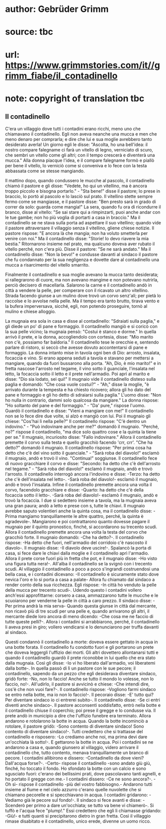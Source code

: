 # author: Gebrüder Grimm
# source: tbc
# url: https://www.grimmstories.com/it//grimm_fiabe/il_contadinello
# note: copyright of translation tbc

## Il contadinello 

C'era un villaggio dove tutti i contadini erano ricchi, meno uno che
chiamavano il contadinello. Egli non aveva neanche una mucca e men che
meno denaro per comprarla; e dire che lui e sua moglie avrebbero tanto
desiderato averla! Un giorno egli le disse: "Ascolta, ho una
bell'idea: il nostro compare falegname ci farà un vitello di legno,
verniciato di scuro, che sembri un vitello come gli altri; con il tempo
crescerà e diventerà una mucca." Alla donna piacque l'idea, e il
compare falegname formò e piallò per bene il vitello, lo verniciò come
si conveniva e lo fece con la testa abbassata come se stesse mangiando.

Il mattino dopo, quando condussero le mucche al pascolo, il contadinello
chiamò il pastore e gli disse: "Vedete, ho qui un vitellino, ma è
ancora troppo piccolo e bisogna portarlo." - "Sta bene!" disse il
pastore; lo prese in braccio, lo portò al pascolo e lo lasciò sul prato.
Il vitellino stette sempre fermo come se mangiasse, e il pastore disse:
"Ben presto sarà in grado di correr da solo: guarda come mangia!" La
sera, quando fu ora di ricondurre il branco, disse al vitello: "Se sai
stare qui a rimpinzarti, puoi anche andar con le tue gambe; non ho più
voglia di portarti a casa in braccio." Ma il contadinello se ne stava
sulla porta ad aspettare il suo vitellino; quando vide il pastore
attraversare il villaggio senza il vitellino, gliene chiese notizie. Il
pastore rispose: "E ancora là che mangia; non ha voluto smetterla per
venire con noi." Ma il contadinello disse: "Storie! Io devo riavere la
mia bestia." Ritornarono insieme nel prato, ma qualcuno doveva aver
rubato il vitello perché‚ non c'era più. Disse il pastore: "Se ne sarà
andato." Ma il contadinello disse: "Non la bevo!" e condusse davanti
al sindaco il pastore che fu condannato per la sua negligenza e dovette
dare al contadinello una mucca a risarcimento del vitello smarrito.

Finalmente il contadinello e sua moglie avevano la mucca tanto
desiderata; si rallegrarono di cuore, ma non avevano mangime e non
potevano nutrirla, perciò decisero di macellarla. Salarono la carne e il
contadinello andò in città a vendere la pelle, per comperare con il
ricavato un altro vitellino. Strada facendo giunse a un mulino dove
trovò un corvo senz'ali; per pietà lo raccolse e lo avvolse nella
pelle. Ma il tempo era tanto brutto, tirava vento e la bufera
imperversava, sicché‚ egli, non potendo proseguire, tornò al mulino e
chiese alloggio.

La mugnaia era sola in casa e disse al contadinello: "Sdraiati sulla
paglia," e gli diede un po' di pane e formaggio. Il contadinello
mangiò e si coricò con la sua pelle vicino; la mugnaia pensò: "Costui è
stanco e dorme." In quella arrivò il prete, e la donna, accogliendolo
con cortesia, disse: "Mio marito non c'è, possiamo far baldoria." Il
contadinello tese le orecchie e, sentendo parlare di ristoro, si seccò
che avesse dovuto accontentarsi di pane e formaggio. La donna intanto
mise in tavola ogni ben di Dio: arrosto, insalata, focaccia e vino. Si
erano appena seduti a tavola e stavano per mettersi a mangiare, quando
da fuori bussarono alla porta. "Ah, Dio, è mio marito!" e in fretta
nascose l'arrosto nel tegame, il vino sotto il guanciale, l'insalata
nel letto, la focaccia sotto il letto e il prete nell'armadio. Poi aprì
al marito e disse: "Dio sia lodato, sei qui!" Il mugnaio vide il
contadinello disteso sulla paglia e domandò: "Che cosa vuole
costui?" - "Ah," disse la moglie, "è arrivato durante la tempesta e
ha chiesto ricovero; allora gli ho dato del pane e formaggio e gli ho
detto di sdraiarsi sulla paglia." L'uomo disse: "Non ho nulla in
contrario, dammi solo qualcosa da mangiare." La donna rispose: "Ho
soltanto del pane e del formaggio." - "Da' pure," rispose l'uomo.
Guardò il contadinello e disse: "Vieni a mangiare con me!" Il
contadinello non se lo fece dire due volte, si alzò e mangiò con lui.
Poi il mugnaio gli chiese: "Cos'hai lì nella pelle?" Il contadinello
rispose: "C'è dentro un indovino." - "Può indovinare anche per me?"
domandò il mugnaio. "Perché‚ no?" rispose il contadinello, "ma dice
solo quattro cose e la quinta la tiene per se." Il mugnaio, incuriosito
disse: "Fallo indovinare." Allora il contadinello premette il corvo
sulla testa e quello gracchiò facendo 'crr, crr'. "Che ha detto?"
domandò il mugnaio. Il contadinello rispose: "Per prima cosa ha detto
che c'è del vino sotto il guanciale." - "Sarà roba del diavolo!"
esclamò il mugnaio, andò e trovò il vino. "Continua!" soggiunse. Il
contadinello fece di nuovo gracchiare il corvo e disse: "Secondo: ha
detto che c'è dell'arrosto nel tegame." - "Sarà roba del diavolo!"
esclamò il mugnaio, andò e trovò l'arrosto. Il contadinello interrogò
ancora l'indovino e disse: -Terzo: ha detto che c'è dell'insalata nel
letto-. -Sarà roba del diavolo!- esclamò il mugnaio, andò e trovò
l'insalata. Infine il contadinello premette ancora una volta il corvo,
facendolo gracchiare e disse: -Quarto: ha detto che c'è della focaccia
sotto il letto-. -Sarà roba del diavolo!- esclamò il mugnaio, andò e
trovò la focaccia. I due si sedettero insieme a tavola, ma la mugnaia
aveva una gran paura; andò a letto e prese con s‚ tutte le chiavi. Il
mugnaio avrebbe saputo volentieri anche la quinta cosa, ma il
contadinello disse: -Prima mangiamo tranquillamente le altre quattro,
perché‚ la quinta è sgradevole-. Mangiarono e poi contrattarono quanto
dovesse pagare il mugnaio per il quinto pronostico, finché‚ si
accordarono su trecento scudi. Allora il contadinello premette ancora
una volta la testa del corvo che gracchiò forte. Il mugnaio domandò:
-Che ha detto?-. Il contadinello rispose: -Ha detto che fuori,
nell'armadio del corridoio c'è nascosto il diavolo-. Il mugnaio disse:
-Il diavolo deve uscire!-. Spalancò la porta di casa, si fece dare le
chiavi dalla moglie e il contadinello aprì l'armadio. Allora il prete
corse fuori più in fretta che pot‚ e il mugnaio disse: -Ho visto una
figura tutta nera!-. All'alba il contadinello se la svignò con i
trecento scudi. Al villaggio il contadinello a poco a poco s'ingrandì
costruendosi una bella casa, e i contadini dicevano: -Il contadinello è
sicuramente stato dove nevica l'oro e lo si porta a casa a palate-
Allora fu chiamato dal sindaco a render conto della sua ricchezza. Egli
rispose: -In città ho venduto la pelle della mucca per trecento scudi-.
Udendo questo i contadini vollero anch'essi approfittarne: corsero a
casa, ammazzarono tutte le mucche e le scuoiarono per venderne la pelle
in città a caro prezzo. Il sindaco disse: -Per prima andrà la mia serva-
Quando questa giunse in città dal mercante, non ricavò più di tre scudi
per una pelle e, quando arrivarono gli altri, il mercante diede loro
ancora di meno dicendo: -Che cosa me ne faccio di tutte queste pelli?-.
Allora i contadini si arrabbiarono, perché‚ il contadinello li aveva
presi in giro; vollero vendicarsi e lo denunciarono per truffa davanti
al sindaco.

Questi condannò il contadinello a morte: doveva essere gettato in acqua
in una botte forata. Il contadinello fu condotto fuori e gli portarono
un prete che doveva leggergli l'uffizio dei morti. Gli altri dovettero
allontanarsi tutti e quando il contadinello guardò il prete riconobbe in
lui quello che era stato dalla mugnaia. Così gli disse: -Io vi ho
liberato dall'armadio, voi liberatemi dalla botte-. In quella passò di
lì un pastore con le sue pecore; il contadinello, sapendo da un pezzo
che egli desiderava diventare sindaco, gridò forte: -No, non lo faccio!
Anche se tutto il mondo lo volesse, non lo faccio, no!-. All'udirlo, il
pastore si avvicinò e chiese: -Che intendi dire, cos'è che non vuoi
fare?-. Il contadinello rispose: -Vogliono farmi sindaco se entro nella
botte, ma io non lo faccio!-. Il pecoraio disse: -E' tutto qui? Per
diventare sindaco io ci entrerei subito-. Il contadinello disse: -Se ci
entri diventi anche sindaco-. Il pastore acconsentì soddisfatto, entrò
nella botte e il contadinello chiuse il coperchio; poi prese il gregge e
lo condusse via. Il prete andò in municipio a dire che l'uffizio
funebre era terminato. Allora andarono e rotolarono la botte in acqua.
Quando la botte incominciò a rotolare, il pastore gridò: -Sono contento
di diventare sindaco! Sono contento di diventare sindaco!-. Tutti
credettero che si trattasse del contadinello e risposero: -Lo crediamo
anche noi, ma prima devi dare un'occhiata là sotto!-. E gettarono la
botte in acqua. Poi i contadini se ne andarono a casa e, quando giunsero
al villaggio, videro arrivare il contadinello che, tutto contento,
menava tranquillamente un branco di pecore. I contadini allibirono e
dissero: -Contadinello da dove vieni? Dall'acqua forse?-. -Certo-
rispose il contadinello -sono andato giù giù, finché‚ ho toccato il
fondo. Ho sfondato la botte con un calcio e sono sgusciato fuori:
c'erano dei bellissimi prati, dove pascolavano tanti agnelli, e ho
portato il gregge con me.- I contadini dissero: -Ce ne sono ancora?-.
-Oh sì- rispose il contadinello -più del vostro fabbisogno.- Andarono
tutti insieme al fiume e nel cielo azzurro c'erano quelle nuvolette che
si chiamano pecorelle e si specchiavano in acqua. I contadini gridarono:
-Vediamo già le pecore sul fondo!-. Il sindaco si fece avanti e disse:
-Scenderò per primo a dare un'occhiata; se tutto va bene vi chiamerò-.
Si tuffò e l'acqua fece "plump!." Essi credettero che egli li
chiamasse gridando: -Giù!- e tutti quanti si precipitarono dietro in
gran fretta. Così il villaggio rimase disabitato e il contadinello,
unico erede, divenne un uomo ricco.
